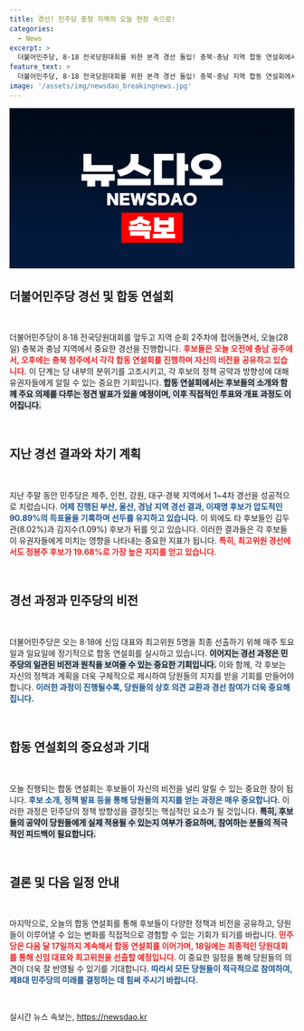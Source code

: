 ```yaml
---
title: 경선! 민주당 충청 지역의 오늘 현장 속으로!
categories:
  - News
excerpt: >
  더불어민주당, 8·18 전국당원대회를 위한 본격 경선 돌입! 충북·충남 지역 합동 연설회에서 후보들의 열띤 경합이 펼쳐진다. 이재명 후보, 90% 넘는 득표율로 압도적 리더십! 지금 바로 확인하세요!
feature_text: >
  더불어민주당, 8·18 전국당원대회를 위한 본격 경선 돌입! 충북·충남 지역 합동 연설회에서 후보들의 열띤 경합이 펼쳐진다. 이재명 후보, 90% 넘는 득표율로 압도적 리더십! 지금 바로 확인하세요!
image: '/assets/img/newsdao_breakingnews.jpg'
---
```


<p><img src="/assets/img/newsdao_breakingnews.jpg" alt="ontimetimes 속보" /></p>

<h2 data-ke-size="size26">더불어민주당 경선 및 합동 연설회</h2>

<p data-ke-size="size16">&nbsp;</p>

<p>더불어민주당이 8·18 전국당원대회를 앞두고 지역 순회 2주차에 접어들면서, 오늘(28일) 충북과 충남 지역에서 중요한 경선을 진행합니다. <b><span style="color: #ee2323;">후보들은 오늘 오전에 충남 공주에서, 오후에는 충북 청주에서 각각 합동 연설회를 진행하며 자신의 비전을 공유하고 있습니다.</span></b> 이 단계는 당 내부의 분위기를 고조시키고, 각 후보의 정책 공약과 방향성에 대해 유권자들에게 알릴 수 있는 중요한 기회입니다. <b><span style="background-color: #21538527;">합동 연설회에서는 후보들의 소개와 함께 주요 의제를 다루는 정견 발표가 있을 예정이며, 이후 직접적인 투표와 개표 과정도 이어집니다.</span></b> </p>

<p data-ke-size="size16">&nbsp;</p>

<h2 data-ke-size="size26">지난 경선 결과와 차기 계획</h2>

<p data-ke-size="size16">&nbsp;</p>

<p>지난 주말 동안 민주당은 제주, 인천, 강원, 대구·경북 지역에서 1~4차 경선을 성공적으로 치렀습니다. <b><span style="color: #1a5490;">어제 진행된 부산, 울산, 경남 지역 경선 결과, 이재명 후보가 압도적인 90.89%의 득표율을 기록하며 선두를 유지하고 있습니다.</span></b> 이 외에도 타 후보들인 김두관(8.02%)과 김지수(1.09%) 후보가 뒤를 잇고 있습니다. 이러한 결과들은 각 후보들이 유권자들에게 미치는 영향을 나타내는 중요한 지표가 됩니다. <b><span style="color: #ee2323;">특히, 최고위원 경선에서도 정봉주 후보가 19.68%로 가장 높은 지지를 얻고 있습니다.</span></b> </p>

<p data-ke-size="size16">&nbsp;</p>

<h2 data-ke-size="size26">경선 과정과 민주당의 비전</h2>

<p data-ke-size="size16">&nbsp;</p>

<p>더불어민주당은 오는 8·18에 신임 대표와 최고위원 5명을 최종 선출하기 위해 매주 토요일과 일요일에 정기적으로 합동 연설회를 실시하고 있습니다. <b><span style="background-color: #21538527;">이어지는 경선 과정은 민주당의 일관된 비전과 원칙을 보여줄 수 있는 중요한 기회입니다.</span></b> 이와 함께, 각 후보는 자신의 정책과 계획을 더욱 구체적으로 제시하여 당원들의 지지를 받을 기회를 만들어야 합니다. <b><span style="color: #1a5490;">이러한 과정이 진행될수록, 당원들의 상호 의견 교환과 경선 참여가 더욱 중요해집니다.</span></b> </p>

<p data-ke-size="size16">&nbsp;</p>

<h2 data-ke-size="size26">합동 연설회의 중요성과 기대</h2>

<p data-ke-size="size16">&nbsp;</p>

<p>오늘 진행되는 합동 연설회는 후보들이 자신의 비전을 널리 알릴 수 있는 중요한 장이 됩니다. <b><span style="color: #1a5490;">후보 소개, 정책 발표 등을 통해 당원들의 지지를 얻는 과정은 매우 중요합니다.</span></b> 이러한 과정은 민주당의 정책 방향성을 결정짓는 핵심적인 요소가 될 것입니다. <b><span style="background-color: #21538527;">특히, 후보들의 공약이 당원들에게 실제 적용될 수 있는지 여부가 중요하며, 참여하는 분들의 적극적인 피드백이 필요합니다.</span></b> </p>

<p data-ke-size="size16">&nbsp;</p>

<h2 data-ke-size="size26">결론 및 다음 일정 안내</h2>

<p data-ke-size="size16">&nbsp;</p>

<p>마지막으로, 오늘의 합동 연설회를 통해 후보들이 다양한 정책과 비전을 공유하고, 당원들이 이루어낼 수 있는 변화를 직접적으로 경험할 수 있는 기회가 되기를 바랍니다. <b><span style="color: #ee2323;">민주당은 다음 달 17일까지 계속해서 합동 연설회를 이어가며, 18일에는 최종적인 당원대회를 통해 신임 대표와 최고위원을 선출할 예정입니다.</span></b> 이 중요한 일정을 통해 당원들의 의견이 더욱 잘 반영될 수 있기를 기대합니다. <b><span style="color: #1a5490;">따라서 모든 당원들이 적극적으로 참여하여, 제8대 민주당의 미래를 결정하는 데 힘써 주시기 바랍니다.</span></b></p>

<p data-ke-size="size16">&nbsp;</p>
실시간 뉴스 속보는, <a href="https://newsdao.kr" rel="dofollow">https://newsdao.kr</a>



